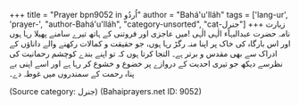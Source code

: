 +++
title = "Prayer bpn9052 in اُردُو"
author = "Bahá'u'lláh"
tags = ['lang-ur', 'prayer-', "author-Bahá'u'lláh", "category-unsorted", "cat-جنرل"]
+++
زیارت نامہ حضرت عبدالبہآء
الٰہی الٰہی !میں عاجزی اور فروتنی کے ہاتھ تیرے سامنے پھیلا رہا ہوں اور اس بارگاہ کی خاک پر اپنا منہ رگڑ رہا ہوں، جو حقیقت و کمالات رکھنے والے داناؤں کے ادراک سے بھی مقدس و برتر ہے۔ التجا کرتا ہوں کہ تو اپنے بندے کوچشم رحمانیت کی نظرسے دیکھ جو تیری احدیت کے دروازے پر خضوع و خشوع کر رہا ہے اور اسے اپنی بے پناہ رحمت کے سمندروں میں غوطہ دے۔

(Source category: جنرل)
(Bahaiprayers.net ID: 9052)
